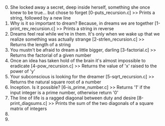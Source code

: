 0. She locked away a secret, deep inside herself, something she once knew to be true... but chose to forget [0-puts_recursion.c] >> Prints a string, followed by a new line
1. Why is it so important to dream? Because, in dreams we are together [1-print_rev_recursion.c] >> Prints a string in reverse
2. Dreams feel real while we're in them. It's only when we wake up that we realize something was actually strange [2-strlen_recursion.c] >> Returns the length of a string
3. You mustn't be afraid to dream a little bigger, darling [3-factorial.c] >> Returns the factorial of a given number
4. Once an idea has taken hold of the brain it's almost impossible to eradicate [4-pow_recursion.c] >> Returns the value of 'x' raised to the power of 'y'
5. Your subconscious is looking for the dreamer [5-sqrt_recursion.c] >> Returns the natural square root of a number
6. Inception. Is it possible? [6-is_prime_number.c] >> Returns '1' if the input integer is a prime number, otherwise return '0'
7. The line of life is a ragged diagonal between duty and desire [8-print_diagsums.c] >> Prints the sum of the two diagonals of a square matrix of integers
8. 
9.
